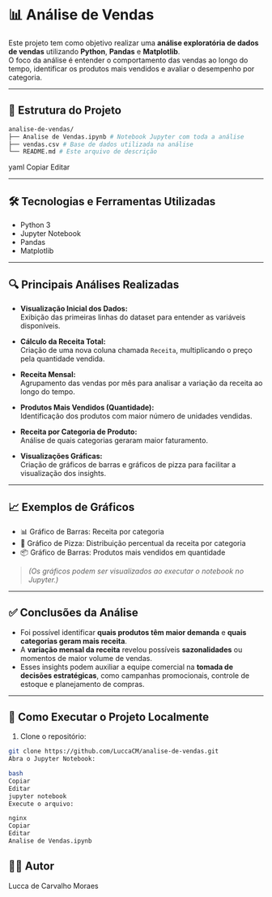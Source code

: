 # 📊 Análise de Vendas

Este projeto tem como objetivo realizar uma **análise exploratória de dados de vendas** utilizando **Python**, **Pandas** e **Matplotlib**.  
O foco da análise é entender o comportamento das vendas ao longo do tempo, identificar os produtos mais vendidos e avaliar o desempenho por categoria.

---

## 📂 Estrutura do Projeto
```bash
analise-de-vendas/
├── Analise de Vendas.ipynb # Notebook Jupyter com toda a análise
├── vendas.csv # Base de dados utilizada na análise
└── README.md # Este arquivo de descrição
````
yaml
Copiar
Editar

---

## 🛠️ Tecnologias e Ferramentas Utilizadas

- Python 3
- Jupyter Notebook
- Pandas
- Matplotlib

---

## 🔍 Principais Análises Realizadas

- **Visualização Inicial dos Dados:**  
  Exibição das primeiras linhas do dataset para entender as variáveis disponíveis.

- **Cálculo da Receita Total:**  
  Criação de uma nova coluna chamada `Receita`, multiplicando o preço pela quantidade vendida.

- **Receita Mensal:**  
  Agrupamento das vendas por mês para analisar a variação da receita ao longo do tempo.

- **Produtos Mais Vendidos (Quantidade):**  
  Identificação dos produtos com maior número de unidades vendidas.

- **Receita por Categoria de Produto:**  
  Análise de quais categorias geraram maior faturamento.

- **Visualizações Gráficas:**  
  Criação de gráficos de barras e gráficos de pizza para facilitar a visualização dos insights.

---

## 📈 Exemplos de Gráficos

- 📊 Gráfico de Barras: Receita por categoria
- 🥧 Gráfico de Pizza: Distribuição percentual da receita por categoria
- 📦 Gráfico de Barras: Produtos mais vendidos em quantidade

> *(Os gráficos podem ser visualizados ao executar o notebook no Jupyter.)*

---

## ✅ Conclusões da Análise

- Foi possível identificar **quais produtos têm maior demanda** e **quais categorias geram mais receita**.
- A **variação mensal da receita** revelou possíveis **sazonalidades** ou momentos de maior volume de vendas.
- Esses insights podem auxiliar a equipe comercial na **tomada de decisões estratégicas**, como campanhas promocionais, controle de estoque e planejamento de compras.

---

## 🚀 Como Executar o Projeto Localmente

1. Clone o repositório:

```bash
git clone https://github.com/LuccaCM/analise-de-vendas.git
Abra o Jupyter Notebook:

bash
Copiar
Editar
jupyter notebook
Execute o arquivo:

nginx
Copiar
Editar
Analise de Vendas.ipynb

````
## 👨‍💻 Autor
Lucca de Carvalho Moraes
